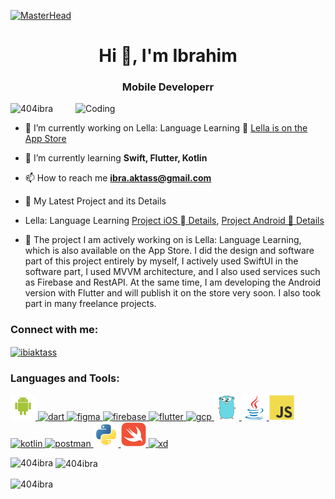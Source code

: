 [![MasterHead](https://developer.apple.com/news/images/og/apple-developer-og.png)](https://rishavchanda.io)
<h1 align="center">Hi 👋, I'm Ibrahim</h1>
<h3 align="center">Mobile Developerr</h3>
<img align="right" alt="Coding" width="400"src="https://media.giphy.com/media/v1.Y2lkPTc5MGI3NjExcTZpaWxkMWJxZm0xM2ZhdWdjZXk4cnNmcWg5YXZ0NWpxMTdqdGU2MCZlcD12MV9pbnRlcm5hbF9naWZfYnlfaWQmY3Q9Zw/xUA7bdpLxQhsSQdyog/giphy.gif">
<p align="left"> <img src="https://komarev.com/ghpvc/?username=404ibra&label=Profile%20views&color=0e75b6&style=flat" alt="404ibra" /> </p>

- 🔭 I’m currently working on Lella: Language Learning 🦑 [Lella is on the App Store](https://apps.apple.com/tr/app/lella-fast-language-learning/id645874592)

- 🌱 I’m currently learning **Swift, Flutter, Kotlin**

- 📫 How to reach me **ibra.aktass@gmail.com**

- 🌲 My Latest Project and its Details
- Lella: Language Learning [Project iOS  Details](https://github.com/404ibra/iOS_Lella), [Project Android 🤖 Details](https://github.com/404ibra/Android_Lella)
- 🦑 The project I am actively working on is Lella: Language Learning, which is also available on the App Store. I did the design and software part of this project entirely by myself, I actively used SwiftUI in the software part, I used MVVM architecture, and I also used services such as Firebase and RestAPI. At the same time, I am developing the Android version with Flutter and will publish it on the store very soon. I also took part in many freelance projects.
 

<h3 align="left">Connect with me:</h3>
<p align="left">
<a href="https://linkedin.com/in/ibiaktass" target="blank"><img align="center" src="https://raw.githubusercontent.com/rahuldkjain/github-profile-readme-generator/master/src/images/icons/Social/linked-in-alt.svg" alt="ibiaktass" height="30" width="40" /></a>
</p>

<h3 align="left">Languages and Tools:</h3>
<p align="left"> <a href="https://developer.android.com" target="_blank" rel="noreferrer"> <img src="https://raw.githubusercontent.com/devicons/devicon/master/icons/android/android-original-wordmark.svg" alt="android" width="40" height="40"/> </a> <a href="https://dart.dev" target="_blank" rel="noreferrer"> <img src="https://www.vectorlogo.zone/logos/dartlang/dartlang-icon.svg" alt="dart" width="40" height="40"/> </a> <a href="https://www.figma.com/" target="_blank" rel="noreferrer"> <img src="https://www.vectorlogo.zone/logos/figma/figma-icon.svg" alt="figma" width="40" height="40"/> </a> <a href="https://firebase.google.com/" target="_blank" rel="noreferrer"> <img src="https://www.vectorlogo.zone/logos/firebase/firebase-icon.svg" alt="firebase" width="40" height="40"/> </a> <a href="https://flutter.dev" target="_blank" rel="noreferrer"> <img src="https://www.vectorlogo.zone/logos/flutterio/flutterio-icon.svg" alt="flutter" width="40" height="40"/> </a> <a href="https://cloud.google.com" target="_blank" rel="noreferrer"> <img src="https://www.vectorlogo.zone/logos/google_cloud/google_cloud-icon.svg" alt="gcp" width="40" height="40"/> </a> <a href="https://golang.org" target="_blank" rel="noreferrer"> <img src="https://raw.githubusercontent.com/devicons/devicon/master/icons/go/go-original.svg" alt="go" width="40" height="40"/> </a> <a href="https://www.java.com" target="_blank" rel="noreferrer"> <img src="https://raw.githubusercontent.com/devicons/devicon/master/icons/java/java-original.svg" alt="java" width="40" height="40"/> </a> <a href="https://developer.mozilla.org/en-US/docs/Web/JavaScript" target="_blank" rel="noreferrer"> <img src="https://raw.githubusercontent.com/devicons/devicon/master/icons/javascript/javascript-original.svg" alt="javascript" width="40" height="40"/> </a> <a href="https://kotlinlang.org" target="_blank" rel="noreferrer"> <img src="https://www.vectorlogo.zone/logos/kotlinlang/kotlinlang-icon.svg" alt="kotlin" width="40" height="40"/> </a> <a href="https://postman.com" target="_blank" rel="noreferrer"> <img src="https://www.vectorlogo.zone/logos/getpostman/getpostman-icon.svg" alt="postman" width="40" height="40"/> </a> <a href="https://www.python.org" target="_blank" rel="noreferrer"> <img src="https://raw.githubusercontent.com/devicons/devicon/master/icons/python/python-original.svg" alt="python" width="40" height="40"/> </a> <a href="https://developer.apple.com/swift/" target="_blank" rel="noreferrer"> <img src="https://raw.githubusercontent.com/devicons/devicon/master/icons/swift/swift-original.svg" alt="swift" width="40" height="40"/> </a> <a href="https://www.adobe.com/products/xd.html" target="_blank" rel="noreferrer"> <img src="https://cdn.worldvectorlogo.com/logos/adobe-xd.svg" alt="xd" width="40" height="40"/> </a> </p>

<p><img align="left" src="https://github-readme-stats.vercel.app/api/top-langs?username=404ibra&show_icons=true&locale=en&layout=compact" alt="404ibra" /></p>

<p>&nbsp;<img align="center" src="https://github-readme-stats.vercel.app/api?username=404ibra&show_icons=true&locale=en" alt="404ibra" /></p>

<p><img align="center" src="https://github-readme-streak-stats.herokuapp.com/?user=404ibra&" alt="404ibra" /></p>
